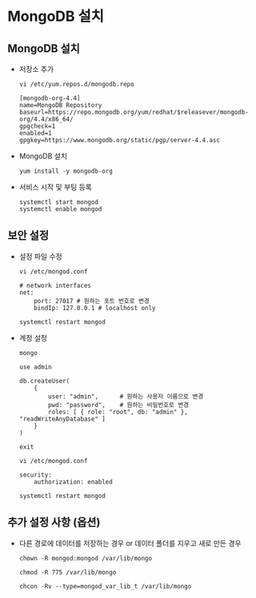 # MongoDB 설치

## MongoDB 설치

* 저장소 추가

    ```
    vi /etc/yum.repos.d/mongodb.repo
    ```
    ```
    [mongodb-org-4.4]
    name=MongoDB Repository
    baseurl=https://repo.mongodb.org/yum/redhat/$releasever/mongodb-org/4.4/x86_64/
    gpgcheck=1
    enabled=1
    gpgkey=https://www.mongodb.org/static/pgp/server-4.4.asc
    ```

* MongoDB 설치

    ```
    yum install -y mongodb-org
    ```

* 서비스 시작 및 부팅 등록
    ```
    systemctl start mongod
    systemctl enable mongod
    ```

## 보안 설정

* 설정 파일 수정

    ```
    vi /etc/mongod.conf
    ```
    ```
    # network interfaces
    net:
        port: 27017 # 원하는 포트 번호로 변경
        bindIp: 127.0.0.1 # localhost only
    ```
    ```
    systemctl restart mongod
    ```

* 계정 설정

    ```
    mongo
    ```
    ```
    use admin
    ```
    ```
    db.createUser(
        {
            user: "admin",      # 원하는 사용자 이름으로 변경
            pwd: "password",    # 원하는 비밀번호로 변경
            roles: [ { role: "root", db: "admin" }, "readWriteAnyDatabase" ]
        }
    )
    ```
    ```
    exit
    ```
    ```
    vi /etc/mongod.conf
    ```
    ```
    security:
        authorization: enabled
    ```
    ```
    systemctl restart mongod
    ```

## 추가 설정 사항 (옵션)
* 다른 경로에 데이터를 저장하는 경우 or 데이터 폴더를 지우고 새로 만든 경우
    ```
    chown -R mongod:mongod /var/lib/mongo
    ```
    ```
    chmod -R 775 /var/lib/mongo
    ```
    ```
    chcon -Rv --type=mongod_var_lib_t /var/lib/mongo
    ```
